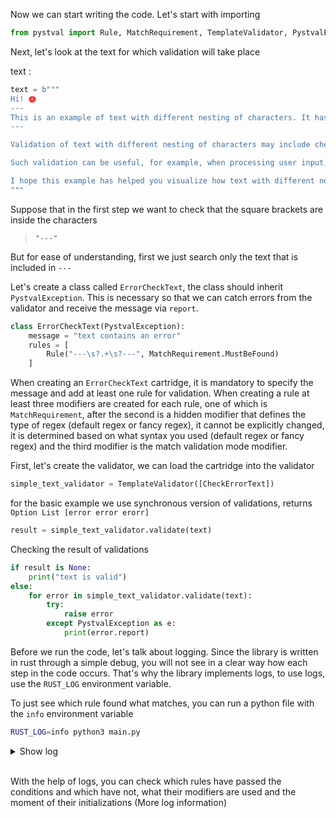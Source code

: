 Now we can start writing the code. Let's start with importing

```python
from pystval import Rule, MatchRequirement, TemplateValidator, PystvalException
```

Next, let's look at the text for which validation will take place 

text :
```python
text = b"""
Hi! 🌞
---
This is an example of text with different nesting of characters. It has regular letters, numbers, punctuation marks, as well as special characters, emoji and even Unicode characters. Some characters can be nested within each other, such as quotation marks " " or parentheses ( ) [ [123] [123] [1234] ]. Special characters such as the tilde ~ or the dollar sign $ can also be used.
--- 

Validation of text with different nesting of characters may include checking for the presence of paired characters (as in the case of quotes or brackets), correct use of special characters, and compliance with specified rules. For example, if there is an initial quotation mark in the text, there must be a corresponding final quotation mark.

Such validation can be useful, for example, when processing user input, analyzing text, or checking formatting.

I hope this example has helped you visualize how text with different nesting of characters can be used for validation.
"""
```

Suppose that in the first step we want to check that the square brackets are inside the characters

> `"---"`

But for ease of understanding, first we just search only the text that is included in `---`

Let's create a class called `ErrorCheckText`, the class should inherit `PystvalException`. This is necessary so that we can catch errors from the validator and receive the message via `report`.

```py
class ErrorCheckText(PystvalException):
    message = "text contains an error"
    rules = [
        Rule("---\s?.+\s?---", MatchRequirement.MustBeFound)
    ]
```

When creating an `ErrorCheckText` cartridge, it is mandatory to specify the message and add at least one rule for validation. When creating a rule at least three modifiers are created for each rule, one of which is `MatchRequirement`, after the second is a hidden modifier that defines the type of regex (default regex or fancy regex), it cannot be explicitly changed, it is determined based on what syntax you used (default regex or fancy regex) and the third modifier is the match validation mode modifier.

First, let's create the validator, we can load the cartridge into the validator

```py
simple_text_validator = TemplateValidator([CheckErrorText])
```
for the basic example we use synchronous version of validations, returns `Option List [error error erorr]`

```py
result = simple_text_validator.validate(text)
```
Checking the result of validations

```py
if result is None:
    print("text is valid")
else:
    for error in simple_text_validator.validate(text):
        try:
            raise error
        except PystvalException as e:
            print(error.report)
```

Before we run the code, let's talk about logging. Since the library is written in rust through a simple debug, you will not see in a clear way how each step in the code occurs. That's why the library implements logs, to use logs, use the `RUST_LOG` environment variable.

To just see which rule found what matches, you can run a python file with the `info` environment variable

```bash
RUST_LOG=info python3 main.py
```

<details>
<summary>Show log</summary>

```sh
[2023-07-17T06:01:13Z INFO  pystval::cartridge::runner] all rules of the `<class '__main__.CheckErrorText'>` are run
[2023-07-17T06:01:13Z INFO  pystval::rule::runner] rule processing mode `---\s?.+\s?---` : `all_rules_for_all_matches`
[2023-07-17T06:01:13Z INFO  pystval::rule::next] 
    THE RESULT: 
    rule: (`---\s?.+\s?---`, `MustBeFound`),
    `Captures: {
        "---\nThis is an example of text with different nesting of characters. It has regular letters, numbers, punctuation marks, as well as special characters, emoji and even Unicode characters. Some characters can be nested within each other, such as quotation marks \" \" or parentheses ( ) [ [123] [123] [1234] ] [ [123456789] ]. Special characters such as the tilde ~ or the dollar sign $ can also be used.\n---",
    }`,
    
text is valid
```
</details>
<br>

With the help of logs, you can check which rules have passed the conditions and which have not, what their modifiers are used and the moment of their initializations (More log information)